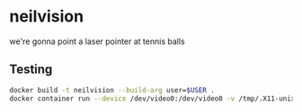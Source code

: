 # neilvision
we're gonna point a laser pointer at tennis balls

## Testing
```bash
docker build -t neilvision --build-arg user=$USER .
docker container run --device /dev/video0:/dev/video0 -v /tmp/.X11-unix:/tmp/.X11-unix -e DISPLAY=$DISPLAY --env QT_X11_NO_MITSHM=1 -p 5000:5000 -p 8888:8888 -v $HOME/.Xauthority:$HOME/.Xauthority neilvision
```